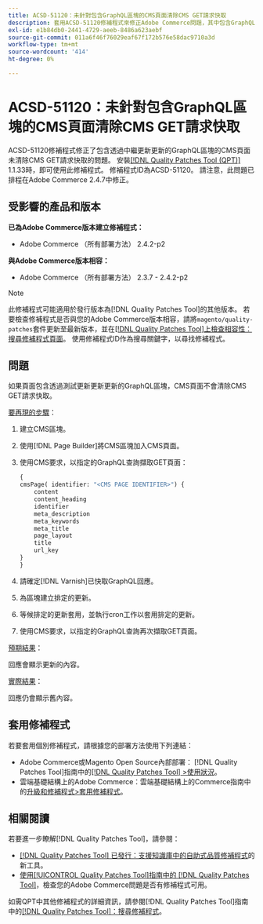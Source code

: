 ```yaml
---
title: ACSD-51120：未針對包含GraphQL區塊的CMS頁面清除CMS GET請求快取
description: 套用ACSD-51120修補程式來修正Adobe Commerce問題，其中包含GraphQL區塊的CMS頁面未清除CMS GET請求快取。
exl-id: e1b84db0-2441-4729-aeeb-8486a623aebf
source-git-commit: 011a6f46f76029eaf67f172b576e58dac9710a3d
workflow-type: tm+mt
source-wordcount: '414'
ht-degree: 0%

---
```


# ACSD-51120：未針對包含GraphQL區塊的CMS頁面清除CMS GET請求快取

ACSD-51120修補程式修正了包含透過中繼更新更新的GraphQL區塊的CMS頁面未清除CMS GET請求快取的問題。 安裝[[!DNL Quality Patches Tool (QPT)]](https://experienceleague.adobe.com/en/docs/commerce-operations/tools/quality-patches-tool/quality-patches-tool-to-self-serve-quality-patches) 1.1.33時，即可使用此修補程式。 修補程式ID為ACSD-51120。 請注意，此問題已排程在Adobe Commerce 2.4.7中修正。

## 受影響的產品和版本

**已為Adobe Commerce版本建立修補程式：**

* Adobe Commerce （所有部署方法） 2.4.2-p2

**與Adobe Commerce版本相容：**

* Adobe Commerce （所有部署方法） 2.3.7 - 2.4.2-p2

>[!NOTE]
>
>此修補程式可能適用於發行版本為[!DNL Quality Patches Tool]的其他版本。 若要檢查修補程式是否與您的Adobe Commerce版本相容，請將`magento/quality-patches`套件更新至最新版本，並在[[!DNL Quality Patches Tool]上檢查相容性：搜尋修補程式頁面](https://experienceleague.adobe.com/tools/commerce-quality-patches/index.html)。 使用修補程式ID作為搜尋關鍵字，以尋找修補程式。

## 問題

如果頁面包含透過測試更新更新更新的GraphQL區塊，CMS頁面不會清除CMS GET請求快取。

<u>要再現的步驟</u>：

1. 建立CMS區塊。
1. 使用[!DNL Page Builder]將CMS區塊加入CMS頁面。
1. 使用CMS要求，以指定的GraphQL查詢擷取GET頁面：

   ```GraphQL
   {
   cmsPage( identifier: "<CMS PAGE IDENTIFIER>") {
       content
       content_heading
       identifier
       meta_description
       meta_keywords
       meta_title
       page_layout
       title
       url_key
   }
   }
   ```

1. 請確定[!DNL Varnish]已快取GraphQL回應。
1. 為區塊建立排定的更新。
1. 等候排定的更新套用，並執行cron工作以套用排定的更新。
1. 使用CMS要求，以指定的GraphQL查詢再次擷取GET頁面。

<u>預期結果</u>：

回應會顯示更新的內容。

<u>實際結果</u>：

回應仍會顯示舊內容。

## 套用修補程式

若要套用個別修補程式，請根據您的部署方法使用下列連結：

* Adobe Commerce或Magento Open Source內部部署： [!DNL Quality Patches Tool]指南中的[[!DNL Quality Patches Tool] >使用狀況](/help/tools/quality-patches-tool/usage.md)。
* 雲端基礎結構上的Adobe Commerce：雲端基礎結構上的Commerce指南中的[升級和修補程式>套用修補程式](https://experienceleague.adobe.com/docs/commerce-cloud-service/user-guide/develop/upgrade/apply-patches.html)。


## 相關閱讀

若要進一步瞭解[!DNL Quality Patches Tool]，請參閱：

* [[!DNL Quality Patches Tool] 已發行：支援知識庫中的自助式品質修補程式](https://experienceleague.adobe.com/en/docs/commerce-operations/tools/quality-patches-tool/quality-patches-tool-to-self-serve-quality-patches)的新工具。
* [使用[!UICONTROL Quality Patches Tool]指南中的 [!DNL Quality Patches Tool]](/help/tools/quality-patches-tool/patches-available-in-qpt/check-patch-for-magento-issue-with-magento-quality-patches.md)，檢查您的Adobe Commerce問題是否有修補程式可用。


如需QPT中其他修補程式的詳細資訊，請參閱[!DNL Quality Patches Tool]指南中的[[!DNL Quality Patches Tool]：搜尋修補程式](https://experienceleague.adobe.com/tools/commerce-quality-patches/index.html)。
